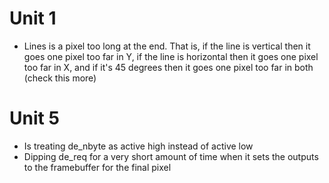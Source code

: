 # Unit 1
- Lines is a pixel too long at the end. That is, if the line is vertical then it goes one pixel too far in Y, if the line is horizontal then it goes one pixel too far in X, and if it's 45 degrees then it goes one pixel too far in both (check this more)


# Unit 5
- Is treating de_nbyte as active high instead of active low
- Dipping de_req for a very short amount of time when it sets the outputs to the framebuffer for the final pixel